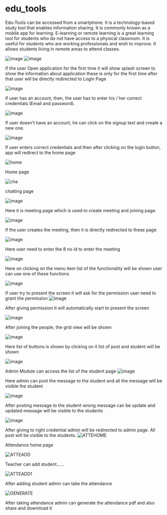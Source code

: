 # edu_tools

Edu-Tools can be accessed from a smartphone. It is a technology-based study tool that enables information sharing. It is commonly known as a mobile app for learning. E-learning or remote learning is a great learning tool for students who do not have access to a physical classroom. It is useful for students who are working professionals and wish to improve. It allows students living in remote areas to attend classes.

![image](https://user-images.githubusercontent.com/59969732/205825032-e0ef0d15-d144-4235-b709-3e418fae8b9c.png)
![image](https://user-images.githubusercontent.com/59969732/205825071-cf9d1333-f2d8-4254-9395-ac3e9d0bcb04.png)

If the user Open application for the first time it will show splash screen to show the information about application these is only for the first time after that user will be directly redirected to Login Page

![image](https://user-images.githubusercontent.com/59969732/205825094-57960cf8-54f8-4d74-9a03-e2e497bb88ed.png)

If user has an account, then, the user has to enter his / her correct credentials (Email and password).

![image](https://user-images.githubusercontent.com/59969732/205825108-49f30066-82bc-4f71-ab5e-32c23d7283d0.png)

If user doesn’t have an account, he can click on the signup text and create a new one.

![image](https://user-images.githubusercontent.com/59969732/205825144-08282a4b-30bf-4d12-963e-115f97d4c346.png)


If user enters correct credentials and then after clicking on the login button, app will redirect to the home page     


![home](https://user-images.githubusercontent.com/59969732/205825857-b6376a60-cc93-47b3-bb9b-a4fdaef0c01f.jpg)

Home page

![cha](https://user-images.githubusercontent.com/59969732/205825935-3666187d-6488-4a47-96b3-7fb4c8ee33ea.jpg)

chatting page

![image](https://user-images.githubusercontent.com/59969732/205825971-8ebc1600-f5c2-4bcd-94d1-0afdd8b5ec82.png)

Here it is meeting page which is used to create meeting and joining page.


![image](https://user-images.githubusercontent.com/59969732/205826014-5c47e638-ca35-4735-934d-8e924c2d2b2b.png)

If the user creates the meeting, then it is directly redirected to these page 

![image](https://user-images.githubusercontent.com/59969732/205826034-16d17d97-d128-433c-909e-940c7e94583e.png)

Here user need to enter the 8 no id to enter the meeting


![image](https://user-images.githubusercontent.com/59969732/205826075-f6a2056a-efcb-48c7-8dd3-cded9835c986.png)

Here on clicking on the menu item list of the functionality will be shown user can use one of these functions 

![image](https://user-images.githubusercontent.com/59969732/205826111-d912d0be-1ae6-4ef8-bb7c-1c1125903945.png)

If user try to present the screen it will ask for the permission user need to grant the permission 
![image](https://user-images.githubusercontent.com/59969732/205826154-c70e1c18-3143-40d4-87b6-cb56ea948b02.png)

After giving permission It will automatically start to present the screen


![image](https://user-images.githubusercontent.com/59969732/205826182-20487691-35ab-40a3-bddb-a2a25780f193.png)

After joining the people, the grid view will be shown 

![image](https://user-images.githubusercontent.com/59969732/205826206-f84bfa20-c7c4-42cb-bcd6-3868d7f74125.png)

Here list of buttons is shown by clicking on it list of post and student will be shown

![image](https://user-images.githubusercontent.com/59969732/205826230-cbbf28f0-1610-48a7-a357-f6c80a3221d4.png)

Admin Module can access the list of the student page 
![image](https://user-images.githubusercontent.com/59969732/205826266-7ad18177-f152-4d07-a208-4a00c8cf063f.png)

Here admin can post the message to the student and all the message will be visible the student 

![image](https://user-images.githubusercontent.com/59969732/205826279-694adb6d-168c-412c-9dfc-b0f164324112.png)

After posting message to the student wrong message can be update and updated message will be visible to the students

![image](https://user-images.githubusercontent.com/59969732/205826311-9bf6c894-4190-471c-bf9d-af65382956fd.png)

After giving to right credential admin will be redirected to admin page.
All post will be visible to the students.
![ATTEHOME](https://user-images.githubusercontent.com/59969732/205826408-1e78c8b1-350b-43df-bdd3-3b90e0f83358.jpg)

Attendance home page

![ATTEADD](https://user-images.githubusercontent.com/59969732/205826444-ca48e429-f4c9-4bcc-a0fa-32601420cb14.jpg)

Teacher can add student......

![ATTEADD1](https://user-images.githubusercontent.com/59969732/205826475-8c0abde1-4e86-49c1-a50d-92ed260cfd87.jpg)

After adding student admin can take the attendance

![GENERATE](https://user-images.githubusercontent.com/59969732/205826489-99cf784c-2f6c-4400-8640-a11190d7b768.jpg)

After taking attendance admin can generate the attendance pdf and also share and dowmload it
